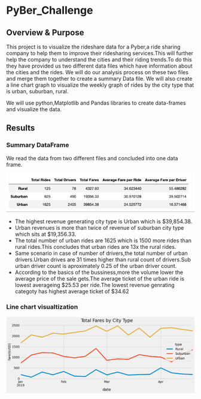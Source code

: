 # PyBer_Challenge

## Overview & Purpose

This project is to visualize the rideshare data for a Pyber,a ride sharing company to help them to improve their ridesharing services.This will further help the company to understand the cities and their riding trends.To do this they have provided us two different data files which have information about the cities and the rides. We will do our analysis process on these two files and merge them together to create a summary Data file. We will also create a line chart graph to visualize the weekly graph of rides by the city type that is urban, suburban, rural.

We will use python,Matplotlib and Pandas libraries to create data-frames and visualize the data.

## Results

### Summary DataFrame


We read the data from two different files and concluded into one data frame.

![](Resources/1.png)

- The highest revenue generating city type is Urban which is $39,854.38.
- Urban revenues is more than twice of revenue of suburban city type which sits at $19,356.33.
- The total number of urban rides are 1625 which is 1500 more rides than rural rides.This concludes that urban rides are 13x the rural rides.
- Same scenario in case of number of drivers,the total number of urban drivers.Urban drives are 31 times higher than rural count of drivers.Sub urban       driver count is aproximately 0.25 of the urban driver count.
- According to the basics of the bussiness,more the volume lower the average price of the sale gets.The average ticket of the urban ride is lowest         averageing $25.53 per ride.The lowest revenue genrating categoty has highest average ticket of $34.62


### Line chart visualtization

![](Analysis/image11.png)






